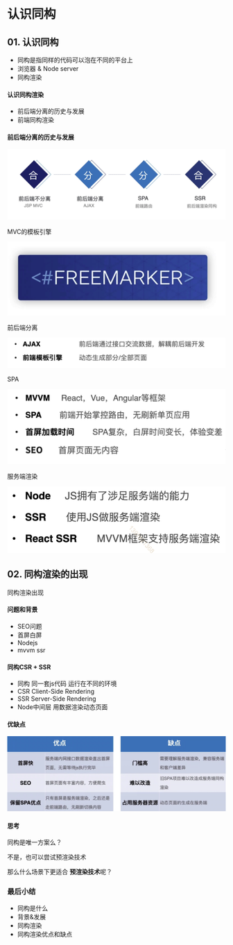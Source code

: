 # 认识同构



## 01. 认识同构

+ 同构是指同样的代码可以泡在不同的平台上
+ 浏览器 & Node server
+ 同构渲染



#### 认识同构渲染

+ 前后端分离的历史与发展
+ 前端同构渲染



#### 前后端分离的历史与发展

![image-20201019223029799](./images/image-20201019223029799.png)



MVC的模板引擎

 ![image-20201019223143562](./images/image-20201019223143562.png)



前后端分离

![image-20201019223631919](./images/image-20201019223631919.png)



SPA

![image-20201019223739505](./images/image-20201019223739505.png)



服务端渲染

![image-20201019223805356](./images/image-20201019223805356.png)



## 02. 同构渲染的出现

同构渲染出现

#### 问题和背景

+ SEO问题
+ 首屏白屏
+ Nodejs
+ mvvm  ssr



#### 同构CSR + SSR

+ 同构 同一套js代码 运行在不同的环境
+ CSR Client-Side Rendering
+ SSR Server-Side Rendering
+ Node中间层 用数据渲染动态页面



#### 优缺点 

![image-20201019224129309](./images/image-20201019224129309.png)



#### 思考

同构是唯一方案么？

不是，也可以尝试预渲染技术

那么什么场景下更适合 **预渲染技术**呢？



### 最后小结

+ 同构是什么
+ 背景&发展
+ 同构渲染
+ 同构渲染优点和缺点

